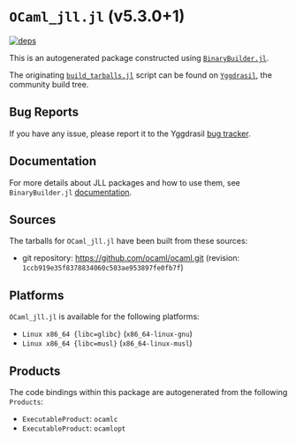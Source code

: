 # `OCaml_jll.jl` (v5.3.0+1)

[![deps](https://juliahub.com/docs/OCaml_jll/deps.svg)](https://juliahub.com/ui/Packages/General/OCaml_jll/)

This is an autogenerated package constructed using [`BinaryBuilder.jl`](https://github.com/JuliaPackaging/BinaryBuilder.jl).

The originating [`build_tarballs.jl`](https://github.com/JuliaPackaging/Yggdrasil/blob/c2e446ecd2db9ab6ee5b75af5826bfd09fcb0ea9/O/OCaml/OCaml@5.3.0/build_tarballs.jl) script can be found on [`Yggdrasil`](https://github.com/JuliaPackaging/Yggdrasil/), the community build tree.

## Bug Reports

If you have any issue, please report it to the Yggdrasil [bug tracker](https://github.com/JuliaPackaging/Yggdrasil/issues).

## Documentation

For more details about JLL packages and how to use them, see `BinaryBuilder.jl` [documentation](https://docs.binarybuilder.org/stable/jll/).

## Sources

The tarballs for `OCaml_jll.jl` have been built from these sources:

* git repository: https://github.com/ocaml/ocaml.git (revision: `1ccb919e35f8378834060c503ae953897fe0fb7f`)

## Platforms

`OCaml_jll.jl` is available for the following platforms:

* `Linux x86_64 {libc=glibc}` (`x86_64-linux-gnu`)
* `Linux x86_64 {libc=musl}` (`x86_64-linux-musl`)

## Products

The code bindings within this package are autogenerated from the following `Products`:

* `ExecutableProduct`: `ocamlc`
* `ExecutableProduct`: `ocamlopt`
